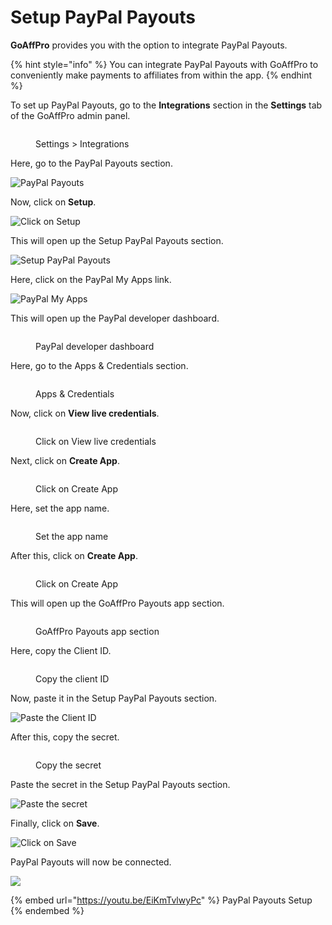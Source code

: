 # Setup PayPal Payouts

**GoAffPro** provides you with the option to integrate PayPal Payouts.

{% hint style="info" %}
You can integrate PayPal Payouts with GoAffPro to conveniently make payments to affiliates from within the app.
{% endhint %}

To set up PayPal Payouts, go to the **Integrations** section in the **Settings** tab of the GoAffPro admin panel.

<figure><img src="../../.gitbook/assets/image (252).png" alt=""><figcaption><p>Settings > Integrations</p></figcaption></figure>

Here, go to the PayPal Payouts section.

![PayPal Payouts](<../../.gitbook/assets/image (1468).png>)

Now, click on **Setup**.

![Click on Setup](<../../.gitbook/assets/Annotation 2020-08-19 205935.png>)

This will open up the Setup PayPal Payouts section.

![Setup PayPal Payouts ](<../../.gitbook/assets/image (1319).png>)

Here, click on the PayPal My Apps link.

![PayPal My Apps](<../../.gitbook/assets/Annotation 2020-08-19 210109.png>)

This will open up the PayPal developer dashboard.

<figure><img src="../../.gitbook/assets/Screenshot 2024-01-15 140242.png" alt=""><figcaption><p>PayPal developer dashboard</p></figcaption></figure>

Here, go to the Apps & Credentials section.

<figure><img src="../../.gitbook/assets/Screenshot 2024-01-15 1240242.png" alt=""><figcaption><p>Apps &#x26; Credentials</p></figcaption></figure>

Now, click on **View live credentials**.

<figure><img src="../../.gitbook/assets/Screenshot 2024-01-15 1403229.png" alt=""><figcaption><p>Click on View live credentials</p></figcaption></figure>

Next, click on **Create App**.

<figure><img src="../../.gitbook/assets/Screenshot 2024-01-15 1403516.png" alt=""><figcaption><p>Click on Create App</p></figcaption></figure>

Here, set the app name.

<figure><img src="../../.gitbook/assets/Screenshot 2024-01-15 140425.png" alt=""><figcaption><p>Set the app name</p></figcaption></figure>

After this, click on **Create App**.

<figure><img src="../../.gitbook/assets/Screenshot 2024-01-15 1440458.png" alt=""><figcaption><p>Click on Create App</p></figcaption></figure>

This will open up the GoAffPro Payouts app section.

<figure><img src="../../.gitbook/assets/Screenshot 2024-01-15 140607.png" alt=""><figcaption><p>GoAffPro Payouts app section</p></figcaption></figure>

Here, copy the Client ID.

<figure><img src="../../.gitbook/assets/Screenshot 2024-01-15 140638.png" alt=""><figcaption><p>Copy the client ID</p></figcaption></figure>

Now, paste it in the Setup PayPal Payouts section.

![Paste the Client ID](<../../.gitbook/assets/Annotation 2020-08-19 212750.png>)

After this, copy the secret.

<figure><img src="../../.gitbook/assets/Screenshot 2024-01-15 1420638.png" alt=""><figcaption><p>Copy the secret</p></figcaption></figure>

Paste the secret in the Setup PayPal Payouts section.

![Paste the secret](<../../.gitbook/assets/Annotation 2020-08-19 213031.png>)

Finally, click on **Save**.

![Click on Save](<../../.gitbook/assets/Annotation 2020-08-19 212605.png>)

PayPal Payouts will now be connected.

![](<../../.gitbook/assets/image (2269).png>)

{% embed url="https://youtu.be/EiKmTvlwyPc" %}
PayPal Payouts Setup
{% endembed %}
